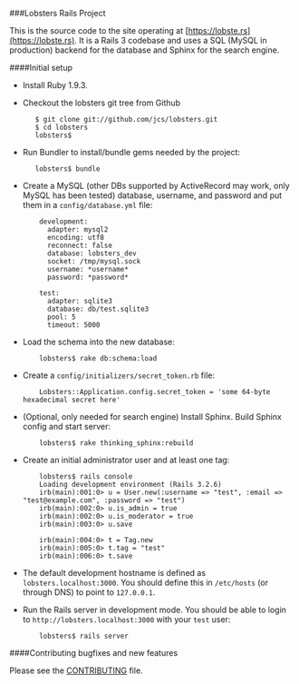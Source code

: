 ###Lobsters Rails Project

This is the source code to the site operating at
[https://lobste.rs](https://lobste.rs).  It is a Rails 3 codebase and uses a
SQL (MySQL in production) backend for the database and Sphinx for the search
engine.

####Initial setup

* Install Ruby 1.9.3.

* Checkout the lobsters git tree from Github

         $ git clone git://github.com/jcs/lobsters.git
         $ cd lobsters
         lobsters$ 

* Run Bundler to install/bundle gems needed by the project:

         lobsters$ bundle

* Create a MySQL (other DBs supported by ActiveRecord may work, only MySQL has
been tested) database, username, and password and put them in a
`config/database.yml` file:

          development:
            adapter: mysql2
            encoding: utf8
            reconnect: false
            database: lobsters_dev
            socket: /tmp/mysql.sock
            username: *username*
            password: *password*
            
          test:
            adapter: sqlite3
            database: db/test.sqlite3
            pool: 5
            timeout: 5000

* Load the schema into the new database:

          lobsters$ rake db:schema:load

* Create a `config/initializers/secret_token.rb` file:

          Lobsters::Application.config.secret_token = 'some 64-byte hexadecimal secret here'

* (Optional, only needed for search engine) Install Sphinx.  Build Sphinx config and start server:

          lobsters$ rake thinking_sphinx:rebuild

* Create an initial administrator user and at least one tag:

          lobsters$ rails console
          Loading development environment (Rails 3.2.6)
          irb(main):001:0> u = User.new(:username => "test", :email => "test@example.com", :password => "test")
          irb(main):002:0> u.is_admin = true
          irb(main):002:0> u.is_moderator = true
          irb(main):003:0> u.save

          irb(main):004:0> t = Tag.new
          irb(main):005:0> t.tag = "test"
          irb(main):006:0> t.save

* The default development hostname is defined as `lobsters.localhost:3000`.
You should define this in `/etc/hosts` (or through DNS) to point to
`127.0.0.1`.

* Run the Rails server in development mode.  You should be able to login to
`http://lobsters.localhost:3000` with your `test` user:

          lobsters$ rails server

####Contributing bugfixes and new features

Please see the [CONTRIBUTING](https://github.com/jcs/lobsters/blob/master/CONTRIBUTING.md)
file.
